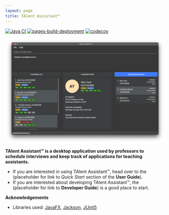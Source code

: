 ```yaml
---
layout: page
title: TAlent Assistant™
---
```


[![Java CI](https://github.com/AY2122S2-CS2103-F11-2/tp/actions/workflows/gradle.yml/badge.svg)](https://github.com/AY2122S2-CS2103-F11-2/tp/actions/workflows/gradle.yml)
[![pages-build-deployment](https://github.com/AY2122S2-CS2103-F11-2/tp/actions/workflows/pages/pages-build-deployment/badge.svg)](https://github.com/AY2122S2-CS2103-F11-2/tp/actions/workflows/pages/pages-build-deployment)
[![codecov](https://codecov.io/gh/AY2122S2-CS2103-F11-2/tp/branch/master/graph/badge.svg)](https://codecov.io/gh/AY2122S2-CS2103-F11-2/tp)

![Ui](images/Ui.png)

**TAlent Assistant™ is a desktop application used by professors to schedule interviews and
keep track of applications for teaching assistants.**

* If you are interested in using TAlent Assistant™, head over to the (placeholder for link to _Quick Start_ section of the **User Guide**).
* If you are interested about developing TAlent Assistant™, the (placeholder for link to **Developer Guide**) is a good place to start.

**Acknowledgements**

* Libraries used: [JavaFX](https://openjfx.io/), [Jackson](https://github.com/FasterXML/jackson), [JUnit5](https://github.com/junit-team/junit5)
